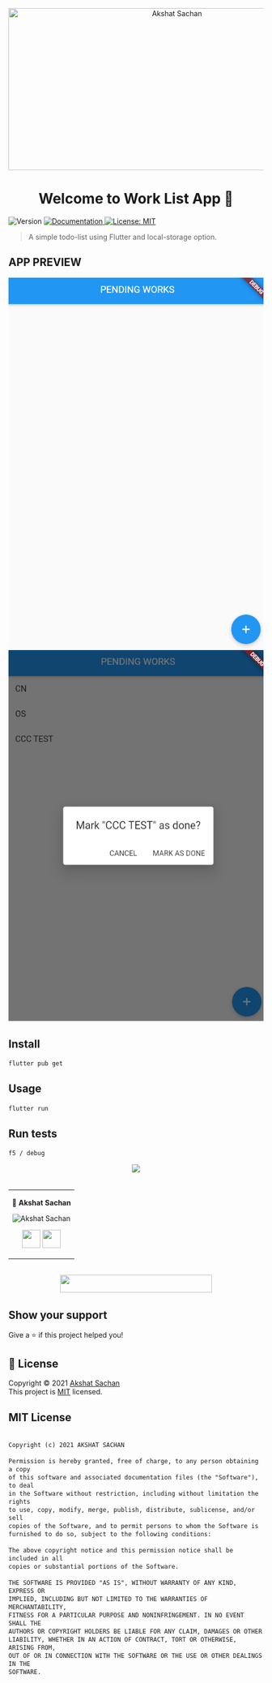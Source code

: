 
 <p align="center">
  <img align= "center" src="https://drive.google.com/uc?export=view&id=1WgZHCHX8LbjJODPuKHmz_QgTqYGi50Yo" style=" align: center ; width: 650px;  height: 320px"  title="Akshat Sachan" />
  
</p>


<h1 align="center">Welcome to Work List App 👋</h1>
<p>
  <img alt="Version" src="https://img.shields.io/badge/version-0.1.0-blue.svg?cacheSeconds=2592000" />
  <a href="to be added" target="_blank">
    <img alt="Documentation" src="https://img.shields.io/badge/documentation-yes-brightgreen.svg" />
  </a>
  <a href="nonee" target="_blank">
    <img alt="License: MIT " src="https://img.shields.io/badge/License-MIT-yellow.svg" />
  </a>
  </p>

  > A simple todo-list using Flutter and local-storage option.

  ## APP PREVIEW

<p align="center">
  <img src="./images/1.PNG"  alt="accessibility text">
  <img src="./images/2.PNG" title="hover text">
 
</p>

  ## Install

```sh
flutter pub get
```

## Usage

```sh
flutter run
```

## Run tests

```sh
f5 / debug
```




 <div align="center"> 
  <img src="https://img.shields.io/badge/Contributors-seashell?logo=Microsoft%20Teams&style=for-the-badge" /> 
</div>
  <br>

    
<div align="center"> 
  <table>
<tr align="center">

<td>

👤 **Akshat Sachan**

<p align="center">
<img src = "https://avatars.githubusercontent.com/cryptocoderas"  height="120" alt="Akshat Sachan">
</p>
<p align="center">
<a href = "https://github.com/cryptocoderas">
<img src = "http://www.iconninja.com/files/241/825/211/round-collaboration-social-github-code-circle-network-icon.svg" 
width="36" height = "36"/></a>
<a href = "https://www.linkedin.com/in/akshat-sachan-58b2921ab/">
<img src = "http://www.iconninja.com/files/863/607/751/network-linkedin-social-connection-circular-circle-media-icon.svg" width="36" height="36"/>
</a>
</p>
</td>


</table>
</tr>
</div>
  <br>
  
  
<div align="center">
  <img src="https://img.shields.io/badge/Please%20'star',%20if%20you%20like%20it-blue?logo=Starship&style=for-the-badge" width="300" height="35"/>
 </div>
 
## Show your support

Give a ⭐️ if this project helped you!

## 📝 License

Copyright © 2021 [Akshat Sachan](https://github.com/CryptocoderAS)<br />
This project is [MIT](none) licensed.

## MIT License 

```

Copyright (c) 2021 AKSHAT SACHAN

Permission is hereby granted, free of charge, to any person obtaining a copy
of this software and associated documentation files (the "Software"), to deal
in the Software without restriction, including without limitation the rights
to use, copy, modify, merge, publish, distribute, sublicense, and/or sell
copies of the Software, and to permit persons to whom the Software is
furnished to do so, subject to the following conditions:

The above copyright notice and this permission notice shall be included in all
copies or substantial portions of the Software.

THE SOFTWARE IS PROVIDED "AS IS", WITHOUT WARRANTY OF ANY KIND, EXPRESS OR
IMPLIED, INCLUDING BUT NOT LIMITED TO THE WARRANTIES OF MERCHANTABILITY,
FITNESS FOR A PARTICULAR PURPOSE AND NONINFRINGEMENT. IN NO EVENT SHALL THE
AUTHORS OR COPYRIGHT HOLDERS BE LIABLE FOR ANY CLAIM, DAMAGES OR OTHER
LIABILITY, WHETHER IN AN ACTION OF CONTRACT, TORT OR OTHERWISE, ARISING FROM,
OUT OF OR IN CONNECTION WITH THE SOFTWARE OR THE USE OR OTHER DEALINGS IN THE
SOFTWARE.
```

